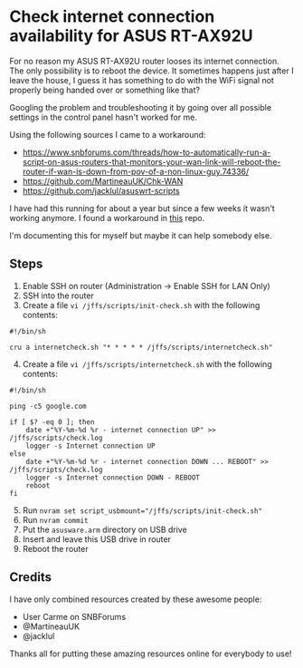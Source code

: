 # Check internet connection availability for ASUS RT-AX92U

For no reason my ASUS RT-AX92U router looses its internet connection. The only possibility is to reboot the device. It sometimes happens just after I leave the house, I guess it has something to do with the WiFi signal not properly being handed over or something like that?

Googling the problem and troubleshooting it by going over all possible settings in the control panel hasn't worked for me.

Using the following sources I came to a workaround:
- https://www.snbforums.com/threads/how-to-automatically-run-a-script-on-asus-routers-that-monitors-your-wan-link-will-reboot-the-router-if-wan-is-down-from-pov-of-a-non-linux-guy.74336/
- https://github.com/MartineauUK/Chk-WAN
- https://github.com/jacklul/asuswrt-scripts

I have had this running for about a year but since a few weeks it wasn't working anymore. I found a workaround in [this](https://github.com/jacklul/asuswrt-scripts/tree/master/asusware-usbmount) repo.

I'm documenting this for myself but maybe it can help somebody else.

## Steps

1. Enable SSH on router (Administration -> Enable SSH for LAN Only)
2. SSH into the router
3. Create a file `vi /jffs/scripts/init-check.sh` with the following contents:

```shell
#!/bin/sh

cru a internetcheck.sh "* * * * * /jffs/scripts/internetcheck.sh"
```

4. Create a file `vi /jffs/scripts/internetcheck.sh` with the following contents:

```shell
#!/bin/sh

ping -c5 google.com

if [ $? -eq 0 ]; then
    date +"%Y-%m-%d %r - internet connection UP" >> /jffs/scripts/check.log
    logger -s Internet connection UP
else
    date +"%Y-%m-%d %r - internet connection DOWN ... REBOOT" >> /jffs/scripts/check.log
    logger -s Internet connection DOWN - REBOOT
    reboot
fi
```

5. Run `nvram set script_usbmount="/jffs/scripts/init-check.sh"`
6. Run `nvram commit`
7. Put the `asusware.arm` directory on USB drive
8. Insert and leave this USB drive in router
9. Reboot the router

## Credits
I have only combined resources created by these awesome people:
- User Carme on SNBForums
- @MartineauUK
- @jacklul

Thanks all for putting these amazing resources online for everybody to use!